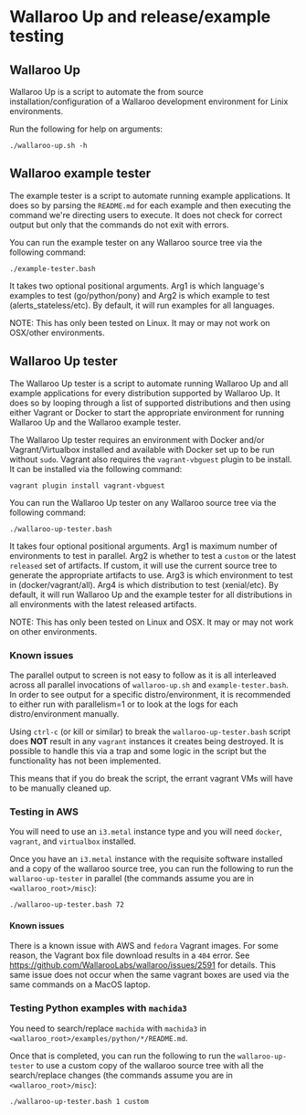 # Wallaroo Up and release/example testing

## Wallaroo Up

Wallaroo Up is a script to automate the from source installation/configuration of a Wallaroo development environment for Linix environments.

Run the following for help on arguments:

```
./wallaroo-up.sh -h
```

## Wallaroo example tester

The example tester is a script to automate running example applications. It does so by parsing the `README.md` for each example and then executing the command we're directing users to execute. It does not check for correct output but only that the commands do not exit with errors.

You can run the example tester on any Wallaroo source tree via the following command:

```
./example-tester.bash
```

It takes two optional positional arguments. Arg1 is which language's examples to test (go/python/pony) and Arg2 is which example to test (alerts_stateless/etc). By default, it will run examples for all languages.

NOTE: This has only been tested on Linux. It may or may not work on OSX/other environments.

## Wallaroo Up tester

The Wallaroo Up tester is a script to automate running Wallaroo Up and all example applications for every distribution supported by Wallaroo Up. It does so by looping through a list of supported distributions and then using either Vagrant or Docker to start the appropriate environment for running Wallaroo Up and the Wallaroo example tester.

The Wallaroo Up tester requires an environment with Docker and/or Vagrant/Virtualbox installed and available with Docker set up to be run without `sudo`. Vagrant also requires the `vagrant-vbguest` plugin to be install. It can be installed via the following command:

```
vagrant plugin install vagrant-vbguest
```

You can run the Wallaroo Up tester on any Wallaroo source tree via the following command:

```
./wallaroo-up-tester.bash
```

It takes four optional positional arguments. Arg1 is maximum number of environments to test in parallel. Arg2 is whether to test a `custom` or the latest `released` set of artifacts. If custom, it will use the current source tree to generate the appropriate artifacts to use. Arg3 is which environment to test in (docker/vagrant/all). Arg4 is which distribution to test (xenial/etc). By default, it will run Wallaroo Up and the example tester for all distributions in all environments with the latest released artifacts.

NOTE: This has only been tested on Linux and OSX. It may or may not work on other environments.

### Known issues

The parallel output to screen is not easy to follow as it is all interleaved across all parallel invocations of `wallaroo-up.sh` and `example-tester.bash`. In order to see output for a specific distro/environment, it is recommended to either run with parallelism=1 or to look at the logs for each distro/environment manually.

Using `ctrl-c` (or kill or similar) to break the `wallaroo-up-tester.bash` script does **NOT** result in any `vagrant` instances it creates being destroyed. It is possible to handle this via a trap and some logic in the script but the functionality has not been implemented.

This means that if you do break the script, the errant vagrant VMs will have to be manually cleaned up.

### Testing in AWS

You will need to use an `i3.metal` instance type and you will need `docker`, `vagrant`, and `virtualbox` installed.

Once you have an `i3.metal` instance with the requisite software installed and a copy of the wallaroo source tree, you can run the following to run the `wallaroo-up-tester` in parallel (the commands assume you are in `<wallaroo_root>/misc`):

```bash
./wallaroo-up-tester.bash 72
```

#### Known issues

There is a known issue with AWS and `fedora` Vagrant images. For some reason, the Vagrant box file download results in a `404` error. See https://github.com/WallarooLabs/wallaroo/issues/2591 for details. This same issue does not occur when the same vagrant boxes are used via the same commands on a MacOS laptop.

### Testing Python examples with `machida3`

You need to search/replace `machida` with `machida3` in `<wallaroo_root>/examples/python/*/README.md`.

Once that is completed, you can run the following to run the `wallaroo-up-tester` to use a custom copy of the wallaroo source tree with all the search/replace changes (the commands assume you are in `<wallaroo_root>/misc`):


```bash
./wallaroo-up-tester.bash 1 custom
```
